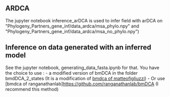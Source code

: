 ## ARDCA

The jupyter notebook inference_arDCA is used to infer field with arDCA on "Phylogeny_Partners_gene_inf/data_ardca/msa_phylo.npy" and "Phylogeny_Partners_gene_inf/data_ardca/msa_no_phylo.npy")

## Inference on data generated with an inferred model

See the jupyter notebook, generating_data_fasta.ipynb for that. You have the choice to use :
    - a modified version of bmDCA in the folder bmdDCA_2_states (It is a modification of [bmdca of matteofigliuzzi](https://github.com/matteofigliuzzi/bmDCA))
    - Or use [bmdca of ranganathanlab]https://github.com/ranganathanlab/bmDCA (I recommend this method)

